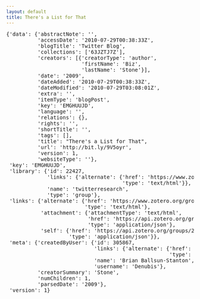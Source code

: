 ```yaml
---
layout: default
title: There's a List for That
--- 
```

<pre>
{'data': {'abstractNote': '',
          'accessDate': '2010-07-29T00:38:33Z',
          'blogTitle': 'Twitter Blog',
          'collections': ['63JZTJ7Z'],
          'creators': [{'creatorType': 'author',
                        'firstName': 'Biz',
                        'lastName': 'Stone'}],
          'date': '2009',
          'dateAdded': '2010-07-29T00:38:33Z',
          'dateModified': '2010-07-29T03:08:01Z',
          'extra': '',
          'itemType': 'blogPost',
          'key': 'EMGHUUJD',
          'language': '',
          'relations': {},
          'rights': '',
          'shortTitle': '',
          'tags': [],
          'title': "There's a List for That",
          'url': 'http://bit.ly/9V5oyr',
          'version': 1,
          'websiteType': ''},
 'key': 'EMGHUUJD',
 'library': {'id': 22427,
             'links': {'alternate': {'href': 'https://www.zotero.org/groups/22427',
                                     'type': 'text/html'}},
             'name': 'twitterresearch',
             'type': 'group'},
 'links': {'alternate': {'href': 'https://www.zotero.org/groups/22427/items/EMGHUUJD',
                         'type': 'text/html'},
           'attachment': {'attachmentType': 'text/html',
                          'href': 'https://api.zotero.org/groups/22427/items/ZTTHRVD4',
                          'type': 'application/json'},
           'self': {'href': 'https://api.zotero.org/groups/22427/items/EMGHUUJD',
                    'type': 'application/json'}},
 'meta': {'createdByUser': {'id': 305867,
                            'links': {'alternate': {'href': 'https://www.zotero.org/denubis',
                                                    'type': 'text/html'}},
                            'name': 'Brian Ballsun-Stanton',
                            'username': 'Denubis'},
          'creatorSummary': 'Stone',
          'numChildren': 1,
          'parsedDate': '2009'},
 'version': 1}
</pre>